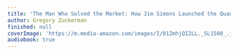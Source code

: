 ```yaml
---
title: 'The Man Who Solved the Market: How Jim Simons Launched the Quant Revolution'
author: Gregory Zuckerman
finished: null
coverImage: 'https://m.media-amazon.com/images/I/81ZmhjQI2LL._SL1500_.jpg'
audiobook: true
---
```


